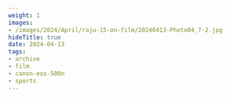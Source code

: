 ```yaml
---
weight: 1
images:
- /images/2024/April/raju-15-on-film/20240413-Photo04_7-2.jpg
hideTitle: true
date: 2024-04-13
tags:
- archive
- film
- canon-eos-500n
- sports
---
```

